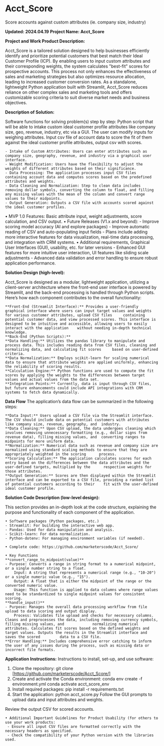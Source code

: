 # Acct_Score
Score accounts against custom attributes (ie. company size, industry)

**Updated: 2024.04.19**
**Project Name: Acct_Score**

**Project and Work Product Description:**

Acct_Score is a tailored solution designed to help businesses efficiently identify and prioritize potential customers that best match their Ideal Customer Profile (ICP). By enabling users to input custom attributes and their corresponding weights, the system calculates "best-fit" scores for prospective accounts. This process not only enhances the effectiveness of sales and marketing strategies but also optimizes resource allocation, leading to increased customer conversion rates. As a standalone, lightweight Python application built with Streamlit, Acct_Score reduces reliance on other complex sales and marketing tools and offers customizable scoring criteria to suit diverse market needs and business objectives.

**Description of Solution:**

Software functions for solving problem(s) step by step: Python script that will be able to intake custom ideal customer profile attributes like company size, geo, revenue, industry, etc via a GUI. The user can modify inputs for weighing attributes. Input csv file of account data to score the fit of them against the ideal customer profile attributes, output csv with scores.

	- Intake of Custom Attributes: Users can enter attributes such as company size, geography, revenue, and industry via a graphical user interface.
	- Weight Modification: Users have the flexibility to adjust the weights of different attributes based on their significance.
	- Data Processing: The application processes input CSV files containing account data and computes scores based on the predefined attributes and weights.
  	- Data Cleaning and Normalization: Step to clean data includes removing dollar symbols, converting the column to float, and filling any missing values with the mean of the column and convert range values to their midpoints.
	- Output Generation: Outputs a CSV file with accounts scored against the ideal customer profiles.
  
• MVP 1.0 Features: Basic attribute input, weight adjustments, score calculation, and CSV output.
• Future Releases (V1.x and beyond): 
 	- Improve scoring model accuracy (AI and explore packages)
   	- Improve automatic reading of CSV and auto-populating input fields
 	- Plans include adding more interactive features for data visualization, real-time data processing, and integration with CRM systems.
 • Additional requirements, Graphical User Interfaces (GUI), usability, etc. for later versions
     	- Enhanced GUI features for more intuitive user interaction, UI features like sliding scale adjustments
 	- Advanced data validation and error handling to ensure robust application performance.
    
**Solution Design (high-level):**

Acct_Score is designed as a modular, lightweight application, utilizing a client-server architecture where the front-end user interface is powered by Streamlit, and the back-end processing is handled through Python scripts. Here’s how each component contributes to the overall functionality:

	**Front-End (Streamlit Interface):** Provides a user-friendly graphical interface where users can input target values and weights for various customer attributes, upload CSV files 	containing potential customer data, and view processed scores. This interface is designed to be intuitive and accessible, allowing users to easily interact with the application 	without needing in-depth technical knowledge.
	**Back-End (Python Scripts):**
	**Data Handling:** Utilizes the pandas library to manipulate and process data. This includes reading data from CSV files, cleaning and normalizing data, and calculating fit scores 	based on user-defined criteria.
	**Data Normalization:** Employs scikit-learn for scaling numerical data to ensure that attribute weights are applied uniformly, enhancing the reliability of scoring results.
	**Calculation Engine:** Python functions are used to compute the fit scores by applying the weights to the differences between target values and actual values from the data set.
	**Integration Points:** Currently, data is input through CSV files, but future enhancements could include API integrations with CRM systems to fetch data dynamically.

**Data Flow**
The application’s data flow can be summarized in the following steps:

	**Data Input:** Users upload a CSV file via the Streamlit interface. The CSV should include data on potential customers with attributes like company size, revenue, geography, and 	industry.
	**Data Cleaning:** Upon CSV upload, the data undergoes cleaning which involves removing unnecessary formatting (e.g., dollar signs from revenue data), filling missing values, and 	converting ranges to midpoints for more uniform data.
	**Normalization:** Numerical data such as revenue and company size are normalized using standard scaling methods to ensure that they are appropriately weighted in the scoring 		process.
	**Scoring Calculation:** The application calculates scores for each entry based on the differences between the data attributes and the user-defined targets, multiplied by the 		respective weights for those attributes.
	**Output Generation:** Scores are then displayed within the Streamlit interface and can be exported to a CSV file, providing a ranked list of potential customers according to their 	fit with the user-defined ideal customer profile.

**Solution Code Description (low-level design):**

This section provides an in-depth look at the code structure, explaining the purpose and functionality of each component of the application.
 
    • Software packages (Python packages, etc.)
	- Streamlit: For building the interactive web app.
	- Pandas: Used for data manipulation and analysis.
	- Scikit-learn: For data normalization.
	- Python-dotenv: For managing environment variables (if needed).

	• Complete code: https://github.com/marketerscode/Acct_Score/

    • Key Functions
	**convert_range_to_midpoint(value)**
	- Purpose: Converts a range in string format to a numerical midpoint, or a single number string to a float.
		Input: A string that represents a numerical range (e.g., "10-20") or a single numeric value (e.g., "15").
		Output: A float that is either the midpoint of the range or the converted numeric value.
		Usage: This function is applied to data columns where range values need to be standardized to single midpoint values for consistent scoring.
	**handle_input()**
	- Purpose: Manages the overall data processing workflow from file upload to data scoring and output display.
		Process: Validates file upload and checks for necessary columns. Cleans and preprocesses the data, including removing currency symbols, filling missing values, and 			normalizing numerical attributes. Calculates fit scores based on the defined weights and target values. Outputs the results in the Streamlit interface and saves the scored 		data to a CSV file.
	**Error Handling:** Includes comprehensive error catching to inform the user of any issues during the process, such as missing data or incorrect file formats.
    
**Application Instructions:**
        Instructions to install, set-up, and use software:
1. Clone the repository:
	git clone [https://github.com/marketerscode/Acct_Score/]
2. Create and activate the Conda environment:
	conda env create -f environment.yml
	conda activate acct_score_env
3. Install required packages:
	pip install -r requirements.txt
4. Start the application:
	python acct_score.py
Follow the GUI prompts to upload data and input attributes and weights.

Review the output CSV for scored accounts.
            
    • Additional Important Guidelines for Product Usability (for others to use your work products:
	 - Ensure all input CSV files are formatted correctly with the necessary headers as specified.
	 - Check the compatibility of your Python version with the libraries used.
